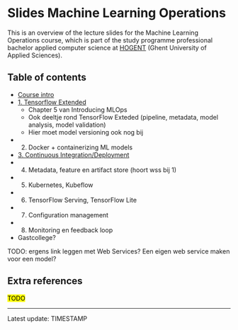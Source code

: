 # Slides Machine Learning Operations

This is an overview of the lecture slides for the Machine Learning Operations course,
which is part of the study programme professional bachelor applied computer science
at [HOGENT](https://www.hogent.be/) (Ghent University of Applied Sciences).

## Table of contents

- [Course intro](00-intro.html)
- [1. Tensorflow Extended](01-tfx-pipelines.html)
  - Chapter 5 van Introducing MLOps
  - Ook deeltje rond TensorFlow Exteded (pipeline, metadata, model analysis, model validation)
  - Hier moet model versioning ook nog bij
- 2. Docker + containerizing ML models
- [3. Continuous Integration/Deployment](03-ci-cd.html)
- 4. Metadata, feature en artifact store (hoort wss bij 1)
- 5. Kubernetes, Kubeflow
- 6. TensorFlow Serving, TensorFlow Lite
- 7. Configuration management
- 8. Monitoring en feedback loop
- Gastcollege?

TODO: ergens link leggen met Web Services? Een eigen web service maken voor een model?

## Extra references

<mark>TODO</mark>

---

Latest update: TIMESTAMP
